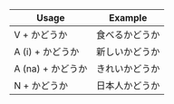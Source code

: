 |Usage|Example|
|-|-|
|V + かどうか|食べるかどうか|
|A (i) + かどうか|新しいかどうか|
|A (na) + かどうか|きれいかどうか|
|N + かどうか|日本人かどうか|